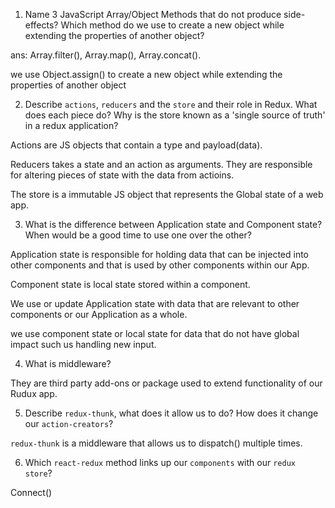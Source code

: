 1.  Name 3 JavaScript Array/Object Methods that do not produce side-effects? Which method do we use to create a new object while extending the properties of another object?

ans: Array.filter(), Array.map(), Array.concat().

we use Object.assign() to create a new object while extending the properties of another object

2.  Describe `actions`, `reducers` and the `store` and their role in Redux. What does each piece do? Why is the store known as a 'single source of truth' in a redux application?

Actions are JS objects that contain a type and payload(data).

Reducers takes a state and an action as arguments. They are responsible for altering pieces of state with the data from actioins.

The store is a immutable JS object that represents the  Global state of a web app.

3.  What is the difference between Application state and Component state? When would be a good time to use one over the other?

Application state is responsible for holding  data that can be injected into other components and that is used by other components within our App.

Component state is local state stored within a component.

We use or update Application state with data that are relevant to other components or our Application as a whole.

we use component state or local state for data that do not have global impact such us handling new input.

4.  What is middleware?

They are third party add-ons or package used to extend functionality of our Rudux app.  

5.  Describe `redux-thunk`, what does it allow us to do? How does it change our `action-creators`?

`redux-thunk` is a middleware that allows us to dispatch() multiple times.

6.  Which `react-redux` method links up our `components` with our `redux store`?

Connect() 
